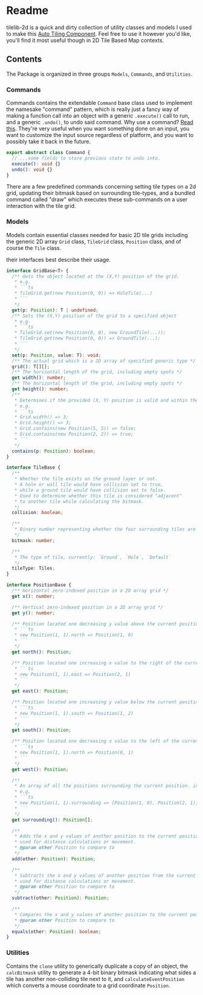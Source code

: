 # Readme

tilelib-2d is a quick and dirty collection of utility classes and models I used
to make this [Auto Tiling Component](https://www.keagentcreative.com/blog/auto-tiling-1).
Feel free to use it however you'd like, you'll find it most useful though in 2D
Tile Based Map contexts.

## Contents

The Package is organized in three groups `Models`, `Commands`, and `Utilities`.

### Commands

Commands contains the extendable `Command` base class used to implement the
namesake "command" pattern, which is really just a fancy way of making a
function call into an object with a generic `.execute()` call to run, and a
generic `.undo()`, to undo said command. Why use a command?
[Read this](https://gameprogrammingpatterns.com/command.html). They're very
useful when you want something done on an input, you want to customize the input
source regardless of platform, and you want to possibly take it back in the
future.

```ts
export abstract class Command {
  // ...some fields to store previous state to undo into.
  execute(): void {}
  undo(): void {}
}
```

There are a few predefined commands concerning setting tile types on a 2d grid,
updating their bitmask based on surrounding tile-types, and a bundled command
called "draw" which executes these sub-commands on a user interaction with the
tile grid.

### Models

Models contain essential classes needed for basic 2D tile grids including the
generic 2D array `Grid` class, `TileGrid` class, `Position` class, and of course
the `Tile` class.

their interfaces best describe their usage.

```ts
interface GridBase<T> {
  /** Gets the object located at the (X,Y) position of the grid.
   * e.g.
   * ```ts
   * TileGrid.get(new Position(0, 0)) => HoleTile(...)
   * ```
   */
  get(p: Position): T | undefined;
  /** Sets the (X,Y) position of the grid to a specified object
   * e.g.
   * ```ts
   * TileGrid.set(new Position(0, 0), new GroundTile(...));
   * TileGrid.get(new Position(0, 0)) => GroundTile(...);
   * ```
   */
  set(p: Position, value: T): void;
  /** The actual grid which is a 2D array of specified generic type */
  grid(): T[][];
  /** The horizontal length of the grid, including empty spots */
  get width(): number;
  /** The horizontal length of the grid, including empty spots */
  get height(): number;
  /**
   * Determines if the provided (X, Y) position is valid and within the grid. Used for boundary detection
   * e.g.
   * ```ts
   * Grid.width() => 3;
   * Grid.height() => 3;
   * Grid.contains(new Position(5, 5)) => false;
   * Grid.contains(new Position(2, 2)) => true;
   * ```
   */
  contains(p: Position): boolean;
}
```

```ts
interface TileBase {
  /**
   * Whether the tile exists on the ground layer or not.
   * A hole or wall tile would have collision set to true,
   * while a ground tile would have collision set to false.
   * Used to determine whether this tile is considered "adjacent"
   * to another tile while calculating the bitmask.
   */
  collision: boolean;

  /**
   * Binary number representing whether the four surrounding tiles are traversable or not.
   */
  bitmask: number;

  /**
   * The type of tile, currently: `Ground`, `Hole`, `Default`
   */
  tileType: Tiles;
}
```

```ts
interface PositionBase {
  /** Horizontal zero-indexed position in a 2D array grid */
  get x(): number;

  /** Vertical zero-indexed position in a 2D array grid */
  get y(): number;

  /** Position located one decreasing y value above the current position e.g.
   * ```ts
   * new Position(1, 1).north => Position(1, 0)
   * ```
   */
  get north(): Position;

  /** Position located one increasing x value to the right of the current position e.g.
   * ```ts
   * new Position(1, 1).east => Position(2, 1)
   * ```
   */
  get east(): Position;

  /** Position located one increasing y value below the current position e.g.
   * ```ts
   * new Position(1, 1).south => Position(1, 2)
   * ```
   */
  get south(): Position;

  /** Position located one decreasing x value to the left of the current position e.g.
   * ```ts
   * new Position(1, 1).north => Position(0, 1)
   * ```
   */
  get west(): Position;

  /**
   * An array of all the positions surrounding the current position. in North -> East -> South -> West order.
   * e.g.
   * ```ts
   * new Position(1, 1).surrounding => [Position(1, 0), Position(2, 1), Position(1, 2), Position(0, 1)]
   * ```
   */
  get surrounding(): Position[];

  /**
   * Adds the x and y values of another position to the current position and returns a new Position,
   * used for distance calculations or movement.
   * @param other Position to compare to
   */
  add(other: Position): Position;

  /**
   * Subtracts the x and y values of another position from the current position and returns a new Position,
   * used for distance calculations or movement.
   * @param other Position to compare to
   */
  subtract(other: Position): Position;

  /**
   * Compares the x and y values of another position to the current position and returns true if both are equal
   * @param other Position to compare to
   */
  equals(other: Position): boolean;
}
```

### Utilities

Contains the `clone` utility to generically duplicate a copy of an object, the
`calcBitmask` utility to generate a 4-bit binary bitmask indicating what sides a tile has another non-colliding tile next to it,
and `calculateEventPosition` which converts a mouse coordinate to a grid coordinate `Position`.
